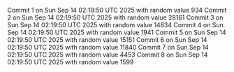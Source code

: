 Commit 1 on Sun Sep 14 02:19:50 UTC 2025 with random value 934
Commit 2 on Sun Sep 14 02:19:50 UTC 2025 with random value 28161
Commit 3 on Sun Sep 14 02:19:50 UTC 2025 with random value 14834
Commit 4 on Sun Sep 14 02:19:50 UTC 2025 with random value 1941
Commit 5 on Sun Sep 14 02:19:50 UTC 2025 with random value 15151
Commit 6 on Sun Sep 14 02:19:50 UTC 2025 with random value 11840
Commit 7 on Sun Sep 14 02:19:50 UTC 2025 with random value 4453
Commit 8 on Sun Sep 14 02:19:50 UTC 2025 with random value 1599
